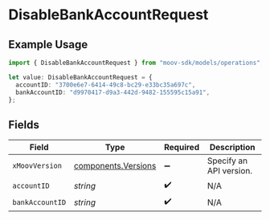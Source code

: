 # DisableBankAccountRequest

## Example Usage

```typescript
import { DisableBankAccountRequest } from "moov-sdk/models/operations";

let value: DisableBankAccountRequest = {
  accountID: "3700e6e7-6414-49c8-bc29-e33bc35a697c",
  bankAccountID: "d9970417-d9a3-442d-9482-155595c15a91",
};
```

## Fields

| Field                                                      | Type                                                       | Required                                                   | Description                                                |
| ---------------------------------------------------------- | ---------------------------------------------------------- | ---------------------------------------------------------- | ---------------------------------------------------------- |
| `xMoovVersion`                                             | [components.Versions](../../models/components/versions.md) | :heavy_minus_sign:                                         | Specify an API version.                                    |
| `accountID`                                                | *string*                                                   | :heavy_check_mark:                                         | N/A                                                        |
| `bankAccountID`                                            | *string*                                                   | :heavy_check_mark:                                         | N/A                                                        |